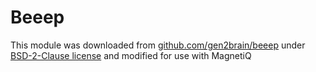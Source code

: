 # Beeep
    
This module was downloaded from [github.com/gen2brain/beeep](https://github.com/gen2brain/beeep) under [BSD-2-Clause license](./LICENSE) and modified for use with MagnetiQ